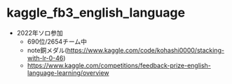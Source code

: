 # kaggle_fb3_english_language
- 2022年ソロ参加
  - 690位/2654チーム中
  - note銅メダル(https://www.kaggle.com/code/kohashi0000/stacking-with-lr-0-46)
  - https://www.kaggle.com/competitions/feedback-prize-english-language-learning/overview
